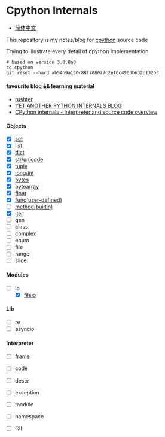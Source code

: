 # Cpython Internals
* [简体中文](https://github.com/zpoint/Cpython-Internals/blob/master/README_CN.md)

This repository is my notes/blog for [cpython](https://github.com/python/cpython) source code

Trying to illustrate every detail of cpython implementation

    # based on version 3.8.0a0
    cd cpython
    git reset --hard ab54b9a130c88f708077c2ef6c4963b632c132b3

#### favourite blog && learning material
* [rushter](https://rushter.com/)
* [YET ANOTHER PYTHON INTERNALS BLOG](https://pythoninternal.wordpress.com/)
* [CPython internals - Interpreter and source code overview](https://www.youtube.com/watch?v=LhadeL7_EIU&list=PLzV58Zm8FuBL6OAv1Yu6AwXZrnsFbbR0S)

#### Objects
 - [x] [set](https://github.com/zpoint/Cpython-Internals/blob/master/BasicObject/set/set.md)
 - [x] [list](https://github.com/zpoint/Cpython-Internals/blob/master/BasicObject/list/list.md)
 - [x] [dict](https://github.com/zpoint/Cpython-Internals/blob/master/BasicObject/dict/dict.md)
 - [x] [str/unicode](https://github.com/zpoint/Cpython-Internals/blob/master/BasicObject/str/str.md)
 - [x] [tuple](https://github.com/zpoint/Cpython-Internals/blob/master/BasicObject/tuple/tuple.md)
 - [x] [long/int](https://github.com/zpoint/Cpython-Internals/blob/master/BasicObject/long/long.md)
 - [x] [bytes](https://github.com/zpoint/Cpython-Internals/blob/master/BasicObject/bytes/bytes.md)
 - [x] [bytearray](https://github.com/zpoint/Cpython-Internals/blob/master/BasicObject/bytearray/bytearray.md)
 - [x] [float](https://github.com/zpoint/Cpython-Internals/blob/master/BasicObject/float/float.md)
 - [x] [func(user-defined)](https://github.com/zpoint/Cpython-Internals/blob/master/BasicObject/func/func.md)
 - [ ] [method(builtin)](https://github.com/zpoint/Cpython-Internals/blob/master/BasicObject/func/method.md)
 - [x] [iter](https://github.com/zpoint/Cpython-Internals/blob/master/BasicObject/iter/iter.md)
 - [ ] gen
 - [ ] class
 - [ ] complex
 - [ ] enum
 - [ ] file
 - [ ] range
 - [ ] slice

#### Modules

 - [ ] io
 	- [x] [fileio](https://github.com/zpoint/Cpython-Internals/blob/master/Modules/io/fileio/fileio.md)

#### Lib

 - [ ] re
 - [ ] asyncio

#### Interpreter

 - [ ] frame
 - [ ] code
 - [ ] descr
 - [ ] exception
 - [ ] module
 - [ ] namespace
 - [ ] GIL

